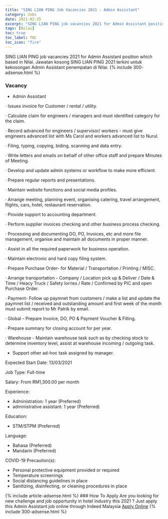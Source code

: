 ```yaml
---
title: "SING LIAN PING Job Vacancies 2021 - Admin Assistant" 
category: Jobs 
date: 2021-02-25 
excerpt: "SING LIAN PING job vacancies 2021 for Admin Assistant position which based in Nilai. Jawatan kosong SING LIAN PING 2021 terkini untuk kekosongan Admin Assistant penempatan di Nilai" 
tags: [Nilai] 
toc: true 
toc_label: TOC 
toc_icon: "fire" 
--- 
```


SING LIAN PING job vacancies 2021 for Admin Assistant position which based in Nilai. Jawatan kosong SING LIAN PING 2021 terkini untuk kekosongan Admin Assistant penempatan di Nilai. 
{% include 300-adsense.html %} 
### Vacancy 
- Admin Assistant 
<div><p>&#183; Issues invoice for Customer / rental / utility.</p><p>&#183; Calculate claim for engineers / managers and must identified category for the claim.</p><p>&#183; Record advanced for engineers / supervisor/ workers - must give engineers advanced list with Ms Carol and workers advanced list to Nurul.</p><p>&#183; Filing, typing, copying, biding, scanning and data entry.</p><p>&#183; Write letters and emails on behalf of other office staff and prepare Minutes of Meeting.</p><p>&#183; Develop and update admin systems or workflow to make more efficient.</p><p>&#183; Prepare regular reports and presentations.</p><p>&#183; Maintain website functions and social media profiles.</p><p>&#183; Arrange meeting, planning event, organising catering, travel arrangement, flights, cars, hotel, restaurant reservation.</p><p>&#183; Provide support to accounting department.</p><p>&#183; Perform supplier invoices checking and other business process checking.</p><p>&#183; Processing and documenting DO, PO, Invoices, etc and more file management, organise and maintain all documents in proper manner.</p><p>&#183; Assist in all the required paperwork for business operation.</p><p>&#183; Maintain electronic and hard copy filing system.</p><p>&#183; Prepare Purchase Order- for Material / Transportation / Printing / MISC.</p><p>&#183; Arrange transportation - Company / Location pick up &amp; Deliver / Date &amp; Time / Heacy Truck / Safety lorries / Rate / Confirmed by PIC and open Purchase Order.</p><p>&#183; Payment- Follow up paymnet from customers / make a list and update the paymnet list / received and outstanding amount and first week of the month must submit report to Mr Patrik by email.</p><p>&#183; Global &#8211; Prepare Invoice, DO, PO &amp; Payment Voucher &amp; Filling.</p><p>&#183; Prepare summary for closing account for per year.</p><p>&#183; Warehouse - Maintain warehouse task such as by checking stock to determine inventory level, assist at warehouse incoming / outgoing task.</p><ul><li>Support other ad-hoc task assigned by manager.</li></ul><p>Expected Start Date: 13/03/2021</p><p>Job Type: Full-time</p><p>Salary: From RM1,300.00 per month</p><p>Experience:</p><ul><li>Administration: 1 year (Preferred)</li><li>administrative assistant: 1 year (Preferred)</li></ul><p>Education:</p><ul><li>STM/STPM (Preferred)</li></ul><p>Language:</p><ul><li>Bahasa (Preferred)</li><li>Mandarin (Preferred)</li></ul><p>COVID-19 Precaution(s):</p><ul><li>Personal protective equipment provided or required</li><li>Temperature screenings</li><li>Social distancing guidelines in place</li><li>Sanitizing, disinfecting, or cleaning procedures in place</li></ul></div> 
{% include article-adsense.html %} 
### How To Apply 
Are you looking for new challenge and job opportunity in hotel industry this 2021 ?
Just apply this Admin Assistant job online through Indeed Malaysia 
<a href="https://malaysia.indeed.com/viewjob?jk=7c569f25b00d2285" class="btn btn--info" target="_blank" rel="nofollow noopenner">Apply Online</a> 
{% include 300-adsense.html %} 